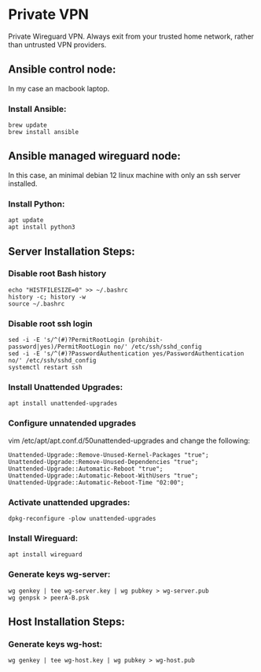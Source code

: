 # Private VPN
Private Wireguard VPN. Always exit from your trusted home network, rather than untrusted VPN providers.


## Ansible control node:
In my case an macbook laptop.
### Install Ansible:
```shell
brew update
brew install ansible
```

## Ansible managed wireguard node:
In this case, an minimal debian 12 linux machine with only an ssh server installed. 

### Install Python:
```shell
apt update
apt install python3 
```

## Server Installation Steps:

### Disable root Bash history
```shell
echo "HISTFILESIZE=0" >> ~/.bashrc
history -c; history -w
source ~/.bashrc
```

### Disable root ssh login
```shell
sed -i -E 's/^(#)?PermitRootLogin (prohibit-password|yes)/PermitRootLogin no/' /etc/ssh/sshd_config
sed -i -E 's/^(#)?PasswordAuthentication yes/PasswordAuthentication no/' /etc/ssh/sshd_config
systemctl restart ssh
```

### Install Unattended Upgrades:
```shell
apt install unattended-upgrades
```

### Configure unnatended upgrades
vim /etc/apt/apt.conf.d/50unattended-upgrades and change the following:
```shell
Unattended-Upgrade::Remove-Unused-Kernel-Packages "true";
Unattended-Upgrade::Remove-Unused-Dependencies "true";
Unattended-Upgrade::Automatic-Reboot "true";
Unattended-Upgrade::Automatic-Reboot-WithUsers "true";
Unattended-Upgrade::Automatic-Reboot-Time "02:00";
```

### Activate unattended upgrades:
```shell
dpkg-reconfigure -plow unattended-upgrades
```

### Install Wireguard:
```shell
apt install wireguard
```

### Generate keys wg-server:
```shell
wg genkey | tee wg-server.key | wg pubkey > wg-server.pub
wg genpsk > peerA-B.psk
```


## Host Installation Steps:

### Generate keys wg-host:
```shell
wg genkey | tee wg-host.key | wg pubkey > wg-host.pub
```

